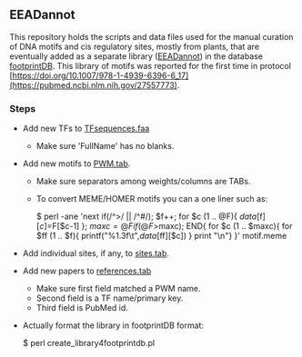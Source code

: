 ## EEADannot

This repository holds the scripts and data files used for the manual curation of DNA motifs and cis regulatory sites, 
mostly from plants, that are eventually added as a separate library 
([EEADannot](https://floresta.eead.csic.es/footprintdb/index.php?database=25&type=motif&page=1)) 
in the database 
[footprintDB](https://floresta.eead.csic.es/footprintdb/index.php).
This library of motifs was reported for the first time in protocol 
[https://doi.org/10.1007/978-1-4939-6396-6_17](https://pubmed.ncbi.nlm.nih.gov/27557773).

### Steps

* Add new TFs to [TFsequences.faa](./TFsequences.faa)
  - Make sure 'FullName' has no blanks.
* Add new motifs to [PWM.tab](./PWM.tab).
  - Make sure separators among weights/columns are TABs.
  - To convert MEME/HOMER motifs you can a one liner such as:
  
      $ perl -ane 'next if(/^>/ || /^#/); $f++; for $c (1 .. @F){ $data[$f][$c]=$F[$c-1] }; $maxc=@F if(@F>$maxc); END{ for $c (1 .. $maxc){ for $ff (1 .. $f){ printf("%1.3f\t",$data[$ff][$c]) } print "\n"} }' motif.meme

* Add individual sites, if any, to [sites.tab](./sites.tab).
* Add new papers to [references.tab](./references.tab)
  - Make sure first field matched a PWM name.
  - Second field is a TF name/primary key.
  - Third field is PubMed id.

* Actually format the library in footprintDB format:

    $ perl create_library4footprintdb.pl

